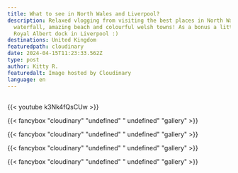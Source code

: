 ```yaml
---
title: What to see in North Wales and Liverpool?
description: Relaxed vlogging from visiting the best places in North Wales! Lush
  waterfall, amazing beach and colourful welsh towns! As a bonus a little bit of
  Royal Albert dock in Liverpool :)
destinations: United Kingdom
featuredpath: cloudinary
date: 2024-04-15T11:23:33.562Z
type: post
author: Kitty R.
featuredalt: Image hosted by Cloudinary
language: en
---
```

<br>{{< youtube k3Nk4fQsCUw >}}</br>

{{< fancybox "cloudinary" "undefined" " undefined" "gallery" >}}

{{< fancybox "cloudinary" "undefined" " undefined" "gallery" >}}

{{< fancybox "cloudinary" "undefined" " undefined" "gallery" >}}

{{< fancybox "cloudinary" "undefined" " undefined" "gallery" >}}